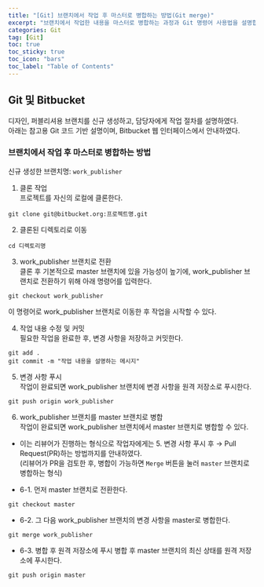 ```yaml
---
title: "[Git] 브랜치에서 작업 후 마스터로 병합하는 방법(Git merge)"
excerpt: "브랜치에서 작업한 내용을 마스터로 병합하는 과정과 Git 명령어 사용법을 설명합니다."
categories: Git
tag: [Git]
toc: true
toc_sticky: true
toc_icon: "bars"
toc_label: "Table of Contents"
---
```


## Git 및 Bitbucket
디자인, 퍼블리셔용 브랜치를 신규 생성하고, 담당자에게 작업 절차를 설명하였다.  
아래는 참고용 Git 코드 기반 설명이며, Bitbucket 웹 인터페이스에서 안내하였다.

### 브랜치에서 작업 후 마스터로 병합하는 방법
신규 생성한 브랜치명: `work_publisher`

1. 클론 작업  
프로젝트를 자신의 로컬에 클론한다.  
```
git clone git@bitbucket.org:프로젝트명.git
```

2. 클론된 디렉토리로 이동  
```
cd 디렉토리명
```

3. work_publisher 브랜치로 전환  
클론 후 기본적으로 master 브랜치에 있을 가능성이 높기에, work_publisher 브랜치로 전환하기 위해 아래 명령어를 입력한다.
```
git checkout work_publisher
```
이 명령어로 work_publisher 브랜치로 이동한 후 작업을 시작할 수 있다.

4. 작업 내용 수정 및 커밋  
필요한 작업을 완료한 후, 변경 사항을 저장하고 커밋한다.
```
git add .
git commit -m "작업 내용을 설명하는 메시지"
```

5. 변경 사항 푸시  
작업이 완료되면 work_publisher 브랜치에 변경 사항을 원격 저장소로 푸시한다.
```
git push origin work_publisher
```

6. work_publisher 브랜치를 master 브랜치로 병합  
작업이 완료되면 work_publisher 브랜치에서 master 브랜치로 병합할 수 있다.  
- 이는 리뷰어가 진행하는 형식으로 작업자에게는 5. 변경 사항 푸시 후 → Pull Request(PR)하는 방법까지를 안내하였다.  
  (리뷰어가 PR을 검토한 후, 병합이 가능하면 `Merge` 버튼을 눌러 `master` 브랜치로 병합하는 형식)  

- 6-1. 먼저 master 브랜치로 전환한다.
```
git checkout master
```

- 6-2. 그 다음 work_publisher 브랜치의 변경 사항을 master로 병합한다.
```
git merge work_publisher
```

- 6-3. 병합 후 원격 저장소에 푸시
병합 후 master 브랜치의 최신 상태를 원격 저장소에 푸시한다.
```
git push origin master
```

